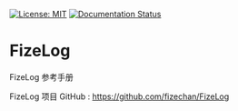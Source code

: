 [![License: MIT](https://img.shields.io/badge/License-MIT-yellow.svg)](https://opensource.org/licenses/MIT)
[![Documentation Status](https://readthedocs.org/projects/fizelog/badge/?version=latest)](https://fizelog.readthedocs.io/zh_CN/latest/?badge=latest)

# FizeLog
FizeLog 参考手册

FizeLog 项目 GitHub : [ https://github.com/fizechan/FizeLog ](https://github.com/fizechan/FizeLog)
